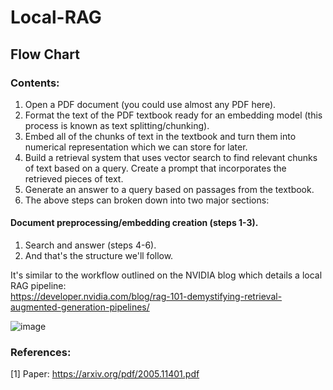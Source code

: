 # Local-RAG

## Flow Chart

### Contents:
1. Open a PDF document (you could use almost any PDF here).</br>
2. Format the text of the PDF textbook ready for an embedding model (this process is known as text splitting/chunking).</br>
3. Embed all of the chunks of text in the textbook and turn them into numerical representation which we can store for later.</br>
4. Build a retrieval system that uses vector search to find relevant chunks of text based on a query. Create a prompt that incorporates the retrieved pieces of text.</br>
5. Generate an answer to a query based on passages from the textbook.</br>
6. The above steps can broken down into two major sections:</br>

#### Document preprocessing/embedding creation (steps 1-3).
1. Search and answer (steps 4-6).</br>
2. And that's the structure we'll follow.</br>

It's similar to the workflow outlined on the NVIDIA blog which details a local RAG pipeline: </br >https://developer.nvidia.com/blog/rag-101-demystifying-retrieval-augmented-generation-pipelines/

![image](https://github.com/srsapireddy/Local-RAG/assets/32967087/b391d0a2-5bb7-410b-a14a-1c4508469454)

### References:
[1] Paper: https://arxiv.org/pdf/2005.11401.pdf
